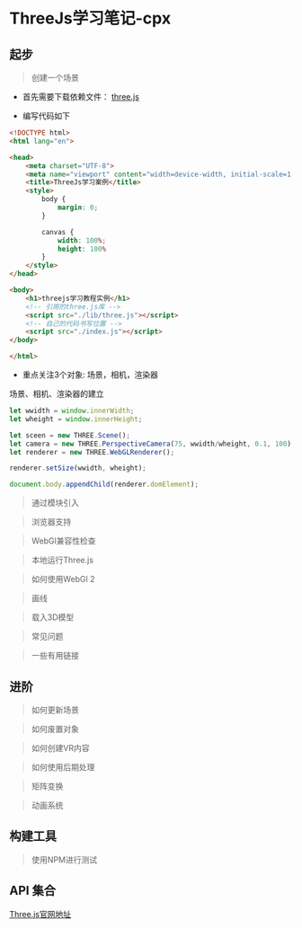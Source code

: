 # ThreeJs学习笔记-cpx

## 起步

> 创建一个场景

- 首先需要下载依赖文件： [three.js](https://threejs.org/build/three.js)

- 编写代码如下
```html
<!DOCTYPE html>
<html lang="en">

<head>
    <meta charset="UTF-8">
    <meta name="viewport" content="width=device-width, initial-scale=1.0">
    <title>ThreeJs学习案例</title>
    <style>
        body {
            margin: 0;
        }

        canvas {
            width: 100%;
            height: 100%
        }
    </style>
</head>

<body>
    <h1>threejs学习教程实例</h1>
    <!-- 引用的three.js库 -->
    <script src="./lib/three.js"></script>
    <!-- 自己的代码书写位置 -->
    <script src="./index.js"></script>
</body>

</html>

```
- 重点关注3个对象: 场景，相机，渲染器
  
场景、相机、渲染器的建立
```javascript
let wwidth = window.innerWidth;
let wheight = window.innerHeight;

let sceen = new THREE.Scene();
let camera = new THREE.PerspectiveCamera(75, wwidth/wheight, 0.1, 100);
let renderer = new THREE.WebGLRenderer();

renderer.setSize(wwidth, wheight);

document.body.appendChild(renderer.domElement);
```

> 通过模块引入

> 浏览器支持

> WebGl兼容性检查

> 本地运行Three.js

> 如何使用WebGl 2

> 画线

> 载入3D模型

> 常见问题

> 一些有用链接


## 进阶

> 如何更新场景


> 如何废置对象


> 如何创建VR内容


> 如何使用后期处理

> 矩阵变换

> 动画系统

## 构建工具

> 使用NPM进行测试

## API 集合
[Three.js官网地址](http://webgl3d.cn)